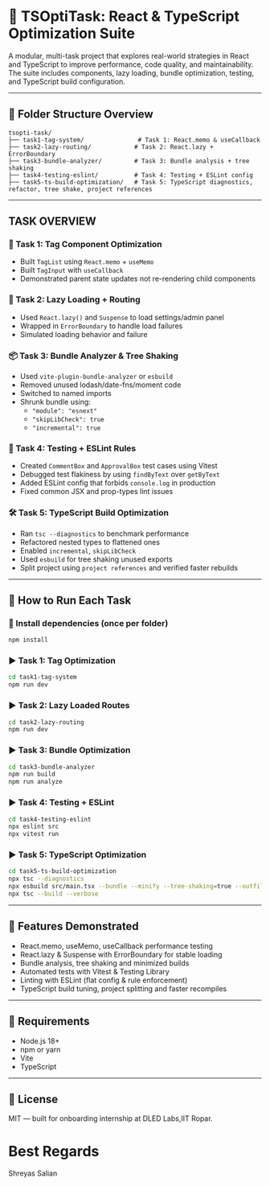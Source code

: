 # 🔧 TSOptiTask: React & TypeScript Optimization Suite

A modular, multi-task project that explores real-world strategies in React and TypeScript to improve performance, code quality, and maintainability. The suite includes components, lazy loading, bundle optimization, testing, and TypeScript build configuration.

---

## 📁 Folder Structure Overview

```
tsopti-task/
├── task1-tag-system/               # Task 1: React.memo & useCallback
├── task2-lazy-routing/            # Task 2: React.lazy + ErrorBoundary
├── task3-bundle-analyzer/         # Task 3: Bundle analysis + tree shaking
├── task4-testing-eslint/          # Task 4: Testing + ESLint config
├── task5-ts-build-optimization/   # Task 5: TypeScript diagnostics, refactor, tree shake, project references
```

---

##  TASK OVERVIEW

### 🧩 Task 1: Tag Component Optimization
- Built `TagList` using `React.memo` + `useMemo`
- Built `TagInput` with `useCallback`
- Demonstrated parent state updates not re-rendering child components

### 🔄 Task 2: Lazy Loading + Routing
- Used `React.lazy()` and `Suspense` to load settings/admin panel
- Wrapped in `ErrorBoundary` to handle load failures
- Simulated loading behavior and failure

### 📦 Task 3: Bundle Analyzer & Tree Shaking
- Used `vite-plugin-bundle-analyzer` or `esbuild`
- Removed unused lodash/date-fns/moment code
- Switched to named imports
- Shrunk bundle using:
  - `"module": "esnext"`
  - `"skipLibCheck": true`
  - `"incremental": true`

### 🧪 Task 4: Testing + ESLint Rules
- Created `CommentBox` and `ApprovalBox` test cases using Vitest
- Debugged test flakiness by using `findByText` over `getByText`
- Added ESLint config that forbids `console.log` in production
- Fixed common JSX and prop-types lint issues

### 🛠️ Task 5: TypeScript Build Optimization
- Ran `tsc --diagnostics` to benchmark performance
- Refactored nested types to flattened ones
- Enabled `incremental`, `skipLibCheck`
- Used `esbuild` for tree shaking unused exports
- Split project using `project references` and verified faster rebuilds

---

## 🚀 How to Run Each Task

### 🧪 Install dependencies (once per folder)
```bash
npm install
```

### ▶️ Task 1: Tag Optimization
```bash
cd task1-tag-system
npm run dev
```

### ▶️ Task 2: Lazy Loaded Routes
```bash
cd task2-lazy-routing
npm run dev
```

### ▶️ Task 3: Bundle Optimization
```bash
cd task3-bundle-analyzer
npm run build
npm run analyze
```

### ▶️ Task 4: Testing + ESLint
```bash
cd task4-testing-eslint
npx eslint src
npx vitest run
```

### ▶️ Task 5: TypeScript Optimization
```bash
cd task5-ts-build-optimization
npx tsc --diagnostics
npx esbuild src/main.tsx --bundle --minify --tree-shaking=true --outfile=out.js
npx tsc --build --verbose
```

---

## 🔧 Features Demonstrated

-  React.memo, useMemo, useCallback performance testing
-  React.lazy & Suspense with ErrorBoundary for stable loading
-  Bundle analysis, tree shaking and minimized builds
-  Automated tests with Vitest & Testing Library
-  Linting with ESLint (flat config & rule enforcement)
-  TypeScript build tuning, project splitting and faster recompiles

---

## 📘 Requirements

- Node.js 18+
- npm or yarn
- Vite
- TypeScript

---

## 📌 License

MIT — built for onboarding internship at DLED Labs,IIT Ropar.

# Best Regards
Shreyas Salian
